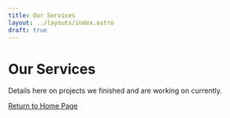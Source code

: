 ```yaml
---
title: Our Services
layout: ../layouts/index.astro
draft: true
---
```


# Our Services

Details here on projects we finished and are working on currently. 

[Return to Home Page](/)